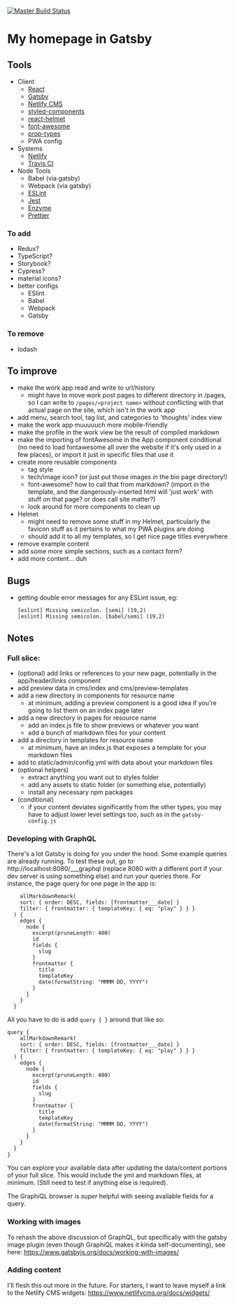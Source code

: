 [![Master Build Status](https://travis-ci.com/miloofcroton/gatsby-homepage.svg?branch=master)](https://travis-ci.com/miloofcroton/)

# My homepage in Gatsby

## Tools

- Client
  - [React](https://reactjs.org/docs/)
  - [Gatsby](https://www.gatsbyjs.org/docs/)
  - [Netlify CMS](https://www.netlifycms.org/)
  - [styled-components](https://www.styled-components.com/docs/)
  - [react-helmet](https://github.com/nfl/react-helmet)
  - [font-awesome](https://github.com/FortAwesome/Font-Awesome)
  - [prop-types](https://github.com/facebook/prop-types)
  - PWA config
- Systems
  - [Netlify](https://www.netlify.com/docs/)
  - [Travis CI](https://travis-ci.com/)
- Node Tools
  - Babel (via gatsby)
  - Webpack (via gatsby)
  - [ESLint](https://eslint.org/docs)
  - [Jest](https://jestjs.io/docs/)
  - [Enzyme](https://airbnb.io/enzyme/docs/api/)
  - [Prettier](https://prettier.io/docs/)

### To add

  - Redux?
  - TypeScript?
  - Storybook?
  - Cypress?
  - material icons?
  - better configs
    - ESlint
    - Babel
    - Webpack
    - Gatsby

### To remove

- lodash

## To improve

- make the work app read and write to url/history
  - might have to move work post pages to different directory in /pages, so I can write to `/pages/<project name>` without conflicting with that actual page on the site, which isn't in the work app
- add menu, search tool, tag list, and categories to 'thoughts' index view
- make the work app muuuuuch more mobile-friendly
- make the profile in the work view be the result of compiled markdown
- make the importing of fontAwesome in the App component conditional (no need to load fontawesome all over the website if it's only used in a few places), or import it just in specific files that use it
- create more reusable components
  - tag style
  - tech/image icon? (or just put those images *in* the bio page directory!)
  - font-awesome? how to call that from markdown? (import in the template, and the dangerously-inserted html will 'just work' with stuff on that page? or does call site matter?)
  - look around for more components to clean up
- Helmet
  - might need to remove some stuff in my Helmet, particularly the favicon stuff as it pertains to what my PWA plugins are doing
  - should add it to all my templates, so I get nice page titles everywhere
- remove example content
- add some more simple sections, such as a contact form?
- add more content... duh

## Bugs

- getting double error messages for any ESLint issue, eg:
  ```
  [eslint] Missing semicolon. [semi] (19,2)
  [eslint] Missing semicolon. [babel/semi] (19,2)
  ```

## Notes

### Full slice:

- (optional) add links or references to your new page, potentially in the app/header/links component
- add preview data in cms/index and cms/preview-templates
- add a new directory in components for resource name
  - at minimum, adding a preview component is a good idea if you're going to list them on an index page later
- add a new directory in pages for resource name
  - add an index.js file to show previews or whatever you want
  - add a bunch of markdown files for your content
- add a directory in templates for resource name
  - at minimum, have an index.js that exposes a template for your markdown files
- add to static/admin/config.yml with data about your markdown files
- (optional helpers)
  - extract anything you want out to styles folder
  - add any assets to static folder (or something else, potentially)
  - install any necessary npm packages
- (conditional)
  - if your content deviates significantly from the other types, you may have to adjust lower level settings too, such as in the `gatsby-config.js`

### Developing with GraphQL

There's a lot Gatsby is doing for you under the hood. Some example queries are already running. To test these out, go to http://localhost:8080/___graphql (replace 8080 with a different port if your dev server is using something else) and run your queries there. For instance, the page query for one page in the app is:

```
    allMarkdownRemark(
    sort: { order: DESC, fields: [frontmatter___date] }
    filter: { frontmatter: { templateKey: { eq: "play" } } }
  ) {
    edges {
      node {
        excerpt(pruneLength: 400)
        id
        fields {
          slug
        }
        frontmatter {
          title
          templateKey
          date(formatString: "MMMM DD, YYYY")
        }
      }
    }
  }
```

All you have to do is add `query { }` around that like so:


```
query {
    allMarkdownRemark(
    sort: { order: DESC, fields: [frontmatter___date] }
    filter: { frontmatter: { templateKey: { eq: "play" } } }
  ) {
    edges {
      node {
        excerpt(pruneLength: 400)
        id
        fields {
          slug
        }
        frontmatter {
          title
          templateKey
          date(formatString: "MMMM DD, YYYY")
        }
      }
    }
  }
}
```

You can explore your available data after updating the data/content portions of your full slice. This would include the yml and markdown files, at minimum. (Still need to test if anything else is required).

The GraphiQL browser is _super_ helpful with seeing available fields for a query.

### Working with images

To rehash the above discussion of GraphQL, but specifically with the gatsby image plugin (even though GraphiQL makes it kinda self-documenting), see here: https://www.gatsbyjs.org/docs/working-with-images/

### Adding content

I'll flesh this out more in the future. For starters, I want to leave myself a link to the Netlify CMS widgets: https://www.netlifycms.org/docs/widgets/
